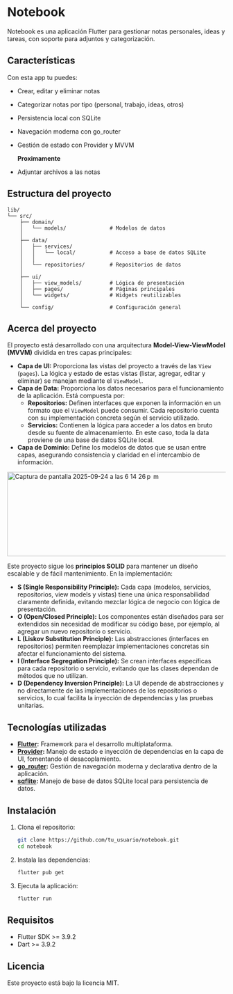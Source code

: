 # Notebook

Notebook es una aplicación Flutter para gestionar notas personales, ideas y tareas, con soporte para adjuntos y categorización.

## Características

Con esta app tu puedes:
- Crear, editar y eliminar notas
- Categorizar notas por tipo (personal, trabajo, ideas, otros)
- Persistencia local con SQLite
- Navegación moderna con go_router
- Gestión de estado con Provider y MVVM

  **Proximamente**
- Adjuntar archivos a las notas

## Estructura del proyecto

```
lib/
└── src/
    ├── domain/
    │   └── models/              # Modelos de datos
    │
    ├── data/
    │   ├── services/
    │   │   └── local/           # Acceso a base de datos SQLite
    │   │
    │   └── repositories/        # Repositorios de datos
    │
    ├── ui/
    │   ├── view_models/         # Lógica de presentación
    │   ├── pages/               # Páginas principales
    │   └── widgets/             # Widgets reutilizables
    │
    └── config/                  # Configuración general
```

## Acerca del proyecto

El proyecto está desarrollado con una arquitectura **Model-View-ViewModel (MVVM)** dividida en tres capas principales:

- **Capa de UI:** Proporciona las vistas del proyecto a través de las `View` (`pages`). La lógica y estado de estas vistas (listar, agregar, editar y eliminar) se manejan mediante el `ViewModel`.  
- **Capa de Data:** Proporciona los datos necesarios para el funcionamiento de la aplicación. Está compuesta por:  
  - **Repositorios:** Definen interfaces que exponen la información en un formato que el `ViewModel` puede consumir. Cada repositorio cuenta con su implementación concreta según el servicio utilizado.  
  - **Servicios:** Contienen la lógica para acceder a los datos en bruto desde su fuente de almacenamiento. En este caso, toda la data proviene de una base de datos SQLite local.  
- **Capa de Dominio:** Define los modelos de datos que se usan entre capas, asegurando consistencia y claridad en el intercambio de información.
<img width="929" height="194" alt="Captura de pantalla 2025-09-24 a las 6 14 26 p  m" src="https://github.com/user-attachments/assets/e404cee0-ef0c-4a61-8d32-b1e7a44f11b9" />

Este proyecto sigue los **principios SOLID** para mantener un diseño escalable y de fácil mantenimiento. En la implementación:
- **S (Single Responsibility Principle):** Cada capa (modelos, servicios, repositorios, view models y vistas) tiene una única responsabilidad claramente definida, evitando mezclar lógica de negocio con lógica de presentación.
- **O (Open/Closed Principle):** Los componentes están diseñados para ser extendidos sin necesidad de modificar su código base, por ejemplo, al agregar un nuevo repositorio o servicio.
- **L (Liskov Substitution Principle):** Las abstracciones (interfaces en repositorios) permiten reemplazar implementaciones concretas sin afectar el funcionamiento del sistema.
- **I (Interface Segregation Principle):** Se crean interfaces específicas para cada repositorio o servicio, evitando que las clases dependan de métodos que no utilizan.
- **D (Dependency Inversion Principle):** La UI depende de abstracciones y no directamente de las implementaciones de los repositorios o servicios, lo cual facilita la inyección de dependencias y las pruebas unitarias.


## Tecnologías utilizadas

- **[Flutter](https://flutter.dev/):** Framework para el desarrollo multiplataforma.  
- **[Provider](https://pub.dev/packages/provider):** Manejo de estado e inyección de dependencias en la capa de UI, fomentando el desacoplamiento.  
- **[go_router](https://pub.dev/packages/go_router):** Gestión de navegación moderna y declarativa dentro de la aplicación.  
- **[sqflite](https://pub.dev/packages/sqflite):** Manejo de base de datos SQLite local para persistencia de datos.  

## Instalación

1. Clona el repositorio:
   ```sh
   git clone https://github.com/tu_usuario/notebook.git
   cd notebook
   ```
2. Instala las dependencias:
   ```sh
   flutter pub get
   ```
3. Ejecuta la aplicación:
   ```sh
   flutter run
   ```

## Requisitos

- Flutter SDK >= 3.9.2
- Dart >= 3.9.2

## Licencia

Este proyecto está bajo la licencia MIT.
